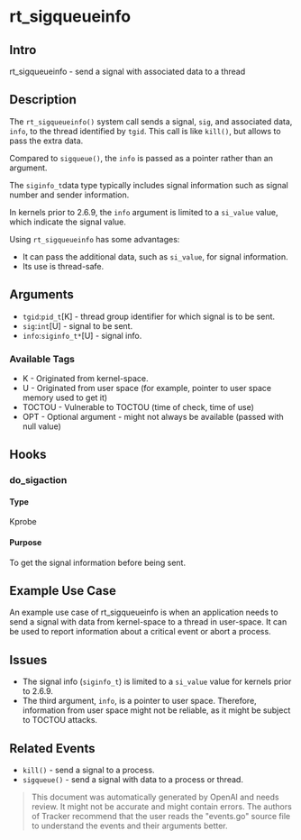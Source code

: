 
# rt_sigqueueinfo

## Intro
rt_sigqueueinfo - send a signal with associated data to a thread

## Description
The `rt_sigqueueinfo()` system call sends a signal, `sig`, and associated
data, `info`, to the thread identified by `tgid`. This call is like `kill()`,
but allows to pass the extra data.

Compared to `sigqueue()`, the `info` is passed as a pointer rather than an
argument.

The `siginfo_t`data type typically includes signal information such as signal
number and sender information. 

In  kernels prior to 2.6.9, the `info` argument is limited to a `si_value` value,
which indicate the signal value.

Using `rt_sigqueueinfo` has some advantages:
* It can pass the additional data, such as `si_value`, for signal information.
* Its use is thread-safe.

## Arguments
* `tgid`:`pid_t`[K] - thread group identifier for which signal is to be sent.
* `sig`:`int`[U] - signal to be sent.
* `info`:`siginfo_t*`[U] - signal info.

### Available Tags
* K - Originated from kernel-space.
* U - Originated from user space (for example, pointer to user space memory used to get it)
* TOCTOU - Vulnerable to TOCTOU (time of check, time of use)
* OPT - Optional argument - might not always be available (passed with null value)

## Hooks
### do_sigaction
#### Type
Kprobe
#### Purpose
To get the signal information before being sent.

## Example Use Case
An example use case of rt_sigqueueinfo is when an application needs to send a
signal with data from kernel-space to a thread in user-space.  It can be used
to report information about a critical event or abort a process.

## Issues
* The signal info (`siginfo_t`) is limited to a `si_value` value for kernels
  prior to 2.6.9.
* The third argument, `info`, is a pointer to user space. Therefore, information
  from user space might not be reliable, as it might be subject to TOCTOU
  attacks.

## Related Events
* `kill()` - send a signal to a process.
* `sigqueue()` - send a signal with data to a process or thread.

> This document was automatically generated by OpenAI and needs review. It might
> not be accurate and might contain errors. The authors of Tracker recommend that
> the user reads the "events.go" source file to understand the events and their
> arguments better.
